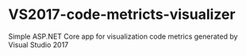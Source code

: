 # VS2017-code-metricts-visualizer
Simple ASP.NET Core app for visualization code metrics generated by Visual Studio 2017
